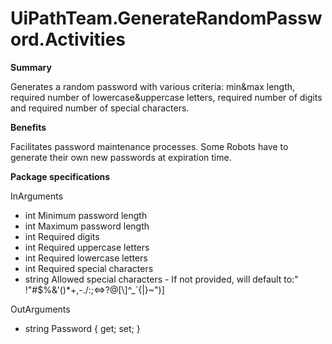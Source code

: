# UiPathTeam.GenerateRandomPassword.Activities

<b>Summary</b>

Generates a random password with various criteria: min&max length, required number of lowercase&uppercase letters, required number of digits and required number of special characters.

<b>Benefits</b>

Facilitates password maintenance processes. Some Robots have to generate their own new passwords at expiration time.

<b>Package specifications</b>	

InArguments
* int Minimum password length
* int Maximum password length
* int Required digits
* int Required uppercase letters
* int Required lowercase letters
* int Required special characters
* string Allowed special characters - If not provided, will default to:\" !\"#$%&'()*+,-./:;<=>?@[\\]^_`{|}~")]

OutArguments 
* string Password { get; set; }
